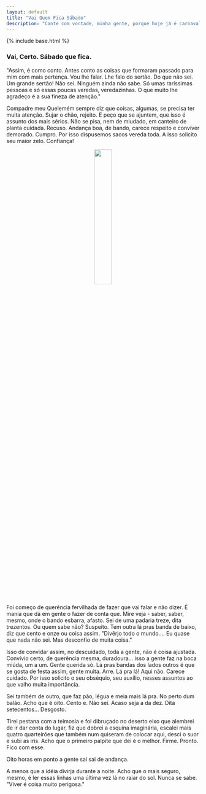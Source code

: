 ```yaml
---
layout: default
title: "Vai Quem Fica Sábado"
description: "Cante com vontade, minha gente, porque hoje já é carnaval."
---
```

{% include base.html %}

### Vai, Certo. Sábado que fica.

"Assim, é como conto. Antes conto as coisas que formaram passado para mim com mais pertença. Vou lhe falar. Lhe falo do sertão. Do que não sei. Um grande sertão! Não sei. Ninguém ainda não sabe. Só umas raríssimas pessoas e só essas poucas veredas, veredazinhas. O que muito lhe agradeço é a sua fineza de atenção."

Compadre meu Quelemém sempre diz que coisas, algumas, se precisa ter muita atenção. Sujar o chão, rejeito. E peço que se ajuntem, que isso é assunto dos mais sérios. Não se pisa, nem de miudado, em canteiro de planta cuidada. Recuso. Andança boa, de bando, carece respeito e conviver demorado. Cumpro. Por isso dispusemos sacos vereda toda. A isso solicito seu maior zelo. Confiança!

<div style='margin: auto; text-align: center; width: 100%'>
  <img src='{{base}}/img/2023/saco.jpg' width='30%'/>
</div>

Foi começo de querência fervilhada de fazer que vai falar e não dizer. É mania que dá em gente o fazer de conta que. Mire veja - saber, saber, mesmo, onde o bando esbarra, afasto. Sei de uma padaria treze, dita trezentos. Ou quem sabe não? Suspeito. Tem outra lá pras banda de baixo, diz que cento e onze ou coisa assim. "Divêrjo todo o mundo.... Eu quase que nada não sei. Mas desconfio de muita coisa."

Isso de convidar assim, no descuidado, toda a gente, não é coisa ajustada. Convívio certo, de querência mesma, duradoura... isso a gente faz na boca miúda, um a um. Gente querida só. Lá pras bandas dos lados outros é que se gosta de festa assim, gente muita. Arre. Lá pra lá! Aqui não. Carece cuidado. Por isso solicito o seu obséquio, seu auxílio, nesses assuntos ao que valho muita importância.

Sei também de outro, que faz pão, légua e meia mais lá pra. No perto dum balão. Acho que é oito. Cento e. Não sei. Acaso seja a da dez. Dita setecentos... Desgosto.

Tirei pestana com a teimosia e foi dibruçado no deserto eixo que alembrei de ir dar conta do lugar, fiz que dobrei a esquina imaginária, escalei mais quatro quarteirões que também num quiseram de colocar aqui, desci o suor e subi as iris. Acho que o primeiro palpite que dei é o melhor. Firme. Pronto. Fico com esse.

Oito horas em ponto a gente sai sai de andança.

A menos que a idéia divirja durante a noite. Acho que o mais seguro, mesmo, é ler essas linhas uma última vez lá no raiar do sol. Nunca se sabe. "Viver é coisa muito perigosa."

<br/>
<br/>
<br/>

